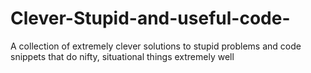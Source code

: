 # Clever-Stupid-and-useful-code-
A collection of extremely clever solutions to stupid problems and code snippets that do nifty, situational things extremely well
